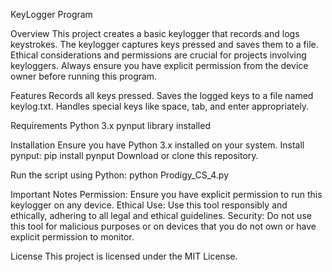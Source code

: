 KeyLogger Program

Overview
This project creates a basic keylogger that records and logs keystrokes. The keylogger captures keys pressed and saves them to a file. Ethical considerations and permissions are crucial for projects involving keyloggers. Always ensure you have explicit permission from the device owner before running this program.


Features
Records all keys pressed.
Saves the logged keys to a file named keylog.txt.
Handles special keys like space, tab, and enter appropriately.


Requirements
Python 3.x
pynput library installed


Installation
Ensure you have Python 3.x installed on your system.
Install pynput: pip install pynput
Download or clone this repository.


Run the script using Python:
python Prodigy_CS_4.py


Important Notes
Permission: Ensure you have explicit permission to run this keylogger on any device.
Ethical Use: Use this tool responsibly and ethically, adhering to all legal and ethical guidelines.
Security: Do not use this tool for malicious purposes or on devices that you do not own or have explicit permission to monitor.

License
This project is licensed under the MIT License.